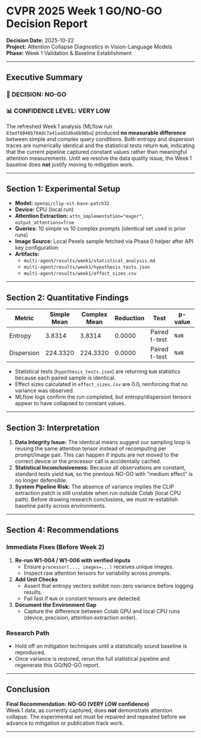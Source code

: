 # CVPR 2025 Week 1 GO/NO-GO Decision Report

**Decision Date:** 2025-10-22  
**Project:** Attention Collapse Diagnostics in Vision-Language Models  
**Phase:** Week 1 Validation & Baseline Establishment  

---

## Executive Summary

### 🎯 **DECISION: NO-GO**  
### 📊 **CONFIDENCE LEVEL: VERY LOW**

The refreshed Week 1 analysis (MLflow run `83adf8046b784dc7a41add2d8a6b90ba`) produced **no measurable difference** between simple and complex query conditions. Both entropy and dispersion traces are numerically identical and the statistical tests return `NaN`, indicating that the current pipeline captured constant values rather than meaningful attention measurements. Until we resolve the data quality issue, the Week 1 baseline does **not** justify moving to mitigation work.

---

## Section 1: Experimental Setup

- **Model:** `openai/clip-vit-base-patch32`
- **Device:** CPU (local run)
- **Attention Extraction:** `attn_implementation="eager"`, `output_attentions=True`
- **Queries:** 10 simple vs 10 complex prompts (identical set used in prior runs)
- **Image Source:** Local Pexels sample fetched via Phase 0 helper after API key configuration
- **Artifacts:**  
  - `multi-agent/results/week1/statistical_analysis.md`  
  - `multi-agent/results/week1/hypothesis_tests.json`  
  - `multi-agent/results/week1/effect_sizes.csv`

---

## Section 2: Quantitative Findings

| Metric | Simple Mean | Complex Mean | Reduction | Test | p-value | Effect Size |
|--------|-------------|--------------|-----------|------|---------|-------------|
| Entropy | 3.8314 | 3.8314 | 0.0000 | Paired t-test | `NaN` | 0.0000 (small) |
| Dispersion | 224.3320 | 224.3320 | 0.0000 | Paired t-test | `NaN` | 0.0000 (small) |

- Statistical tests (`hypothesis_tests.json`) are returning `NaN` statistics because each paired sample is identical.  
- Effect sizes calculated in `effect_sizes.csv` are 0.0, reinforcing that no variance was observed.
- MLflow logs confirm the run completed, but entropy/dispersion tensors appear to have collapsed to constant values.

---

## Section 3: Interpretation

1. **Data Integrity Issue:** The identical means suggest our sampling loop is reusing the same attention tensor instead of recomputing per prompt/image pair. This can happen if inputs are not moved to the correct device or the processor call is accidentally cached.
2. **Statistical Inconclusiveness:** Because all observations are constant, standard tests yield `NaN`, so the previous NO-GO with “medium effect” is no longer defensible.
3. **System Pipeline Risk:** The absence of variance implies the CLIP extraction patch is still unstable when run outside Colab (local CPU path). Before drawing research conclusions, we must re-establish baseline parity across environments.

---

## Section 4: Recommendations

### Immediate Fixes (Before Week 2)
1. **Re-run W1-004 / W1-006 with verified inputs**  
   - Ensure `processor(..., images=...)` receives unique images.  
   - Inspect raw attention tensors for variability across prompts.
2. **Add Unit Checks**  
   - Assert that entropy vectors exhibit non-zero variance before logging results.  
   - Fail fast if `NaN` or constant tensors are detected.
3. **Document the Environment Gap**  
   - Capture the difference between Colab GPU and local CPU runs (device, precision, attention extraction order).

### Research Path
- Hold off on mitigation techniques until a statistically sound baseline is reproduced.
- Once variance is restored, rerun the full statistical pipeline and regenerate this GO/NO-GO report.

---

## Conclusion

**Final Recommendation:** **NO-GO (VERY LOW confidence)**  
Week 1 data, as currently captured, does **not** demonstrate attention collapse. The experimental set must be repaired and repeated before we advance to mitigation or publication track work.

---
